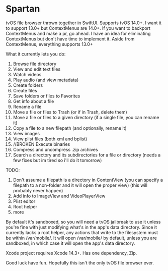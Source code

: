# Spartan
tvOS file browser thrown together in SwiftUI. Supports tvOS 14.0+.
I want it to support 13.0+ but ContextMenus are 14.0+. If you want to backport ContextMenus and make a pr, go ahead.
I have an idea for eliminating ContextMenus but don't have time to implement it.
Aside from ContextMenus, everything supports 13.0+

What it currently lets you do:

1. Browse file directory
2. View and edit text files
3. Watch videos
4. Play audio (and view metadata)
5. Create folders
6. Create files
7. Save folders or files to Favorites
8. Get info about a file
9. Rename a file
10. Move a file or files to Trash (or if in Trash, delete them)
11. Move a file or files to a given directory (if a single file, you can rename it)
12. Copy a file to a new filepath (and optionally, rename it)
13. View images
14. View plist files (both xml and bplist)
15. //BROKEN Execute binaries
16. Compress and uncompress .zip archives
17. Search a directory and its subdirectories for a file or directory (needs a few fixes but im tired so i'll do it tomorrow)

TODO:
1. Don't assume a filepath is a directory in ContentView (you can specify a filepath to a non-folder and it will open the proper view)
(this will probably never happen)
2. Add info to ImageView and VideoPlayerView
3. Plist editor
5. Root helper
6. more

By default it's sandboxed, so you will need a tvOS jailbreak to use it unless you're fine with just modifying what's in the app's data directory. Since it currently lacks a root helper, any actions that write to the filesystem must be within /var/mobile/.
It will open /var/mobile/ by default, unless you are sandboxed, in which case it will open the app's data directory.

Xcode project requires Xcode 14.3+. Has one dependency, Zip.

Good luck have fun. Hopefully this isn't the only tvOS file browser ever.
